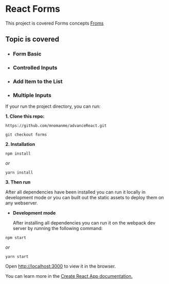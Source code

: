 # React Forms

This project is covered Forms concepts [Froms]()

## Topic is covered

- ### Form Basic

- ### Controlled Inputs

- ### Add Item to the List

- ### Multiple Inputs

If your run the project directory, you can run:

**1. Clone this repo:**

```git
https://github.com/mnomanme/advanceReact.git
```

```git
git checkout forms
```

**2. Installation**

```npm
npm install
```

_or_

```yarn
yarn install
```

**3. Then run**

After all dependencies have been installed you can run it locally in development mode or you can built out the static assets to deploy them on any webserver.

- **Development mode**

  After installing all dependencies you can run it on the webpack dev server by running the following command:

```npm
npm start
```

_or_

```yarn
yarn start
```

Open <http://localhost:3000> to view it in the browser.

You can learn more in the [Create React App documentation.](https://create-react-app.dev/docs/getting-started/)

